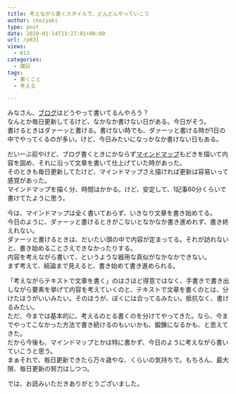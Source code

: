 ```yaml
---
title: 考えながら書くスタイルで、どんどんやっていこう
author: choiyaki
type: post
date: 2020-01-14T13:27:01+00:00
url: /p831
views:
  - 613
categories:
  - 雑記
tags:
  - 書くこと
  - 考える

---
```

みなさん、[ブログ][1]はどうやって書いてるんやろう？  
なんとか毎日更新してるけど、なかなか書けない日がある。今日がそう。  
書けるときはダァーッと書ける。書けない時でも、ダァーッと書ける時が1日の中でやってくるのが多い。けど、今日みたいになっかなか書けない日もある。

だいーぶ前やけど、ブログ書くときにかならず[マインドマップ][2]もどきを描いて内容を固め、それに沿って文章を書いて仕上げていた時があった。  
そのときも毎日更新してたけど、マインドマップさえ描ければ更新は容易いって感覚があった。  
マインドマップを描く分、時間はかかる。けど、安定して、1記事60分くらいで書けてたように思う。

今は、マインドマップは全く書いておらず、いきなり文章を書き始めてる。  
今日のように、ダァーッと書けるときがこないとなかなか書き進めれず、書き終えれない。  
ダァーッと書けるときは、だいたい頭の中で内容が定まってる。それが訪れないと、書き始めることさえできなかったりする。  
内容を考えながら書いて、というような器用な真似がなかなかできない。  
まず考えて、結論まで見えると、書き始めて書き進められる。

「考えながらテキストで文章を書く」のはさほど得意ではなく、手書きで書き出しながら要素を挙げて内容を考えていくのと、テキストで文章を書くのとは、分けたほうがいいみたい。そのほうが、ぼくには合ってるみたい。抵抗なく、書けるみたい。  
ただ、今までは基本的に、考えるのとる書くのを分けてやってきた。なら、今までやってこなかった方法で書き続けるのもいいかも、鍛錬になるかも、と思えてきた。  
だから今後も、マインドマップとかは特に書かず、今日のように考えながら書いていこうと思う。  
まぁそれで、毎日更新できたら万々歳やな、くらいの気持ちで。もちろん、最大限、毎日更新の努力はしつつ。

では、お読みいただきありがとうございました。

 [1]: https://scrapbox.io/choiyaki-hondana/%E3%83%96%E3%83%AD%E3%82%B0
 [2]: https://scrapbox.io/choiyaki-hondana/%E3%83%9E%E3%82%A4%E3%83%B3%E3%83%89%E3%83%9E%E3%83%83%E3%83%97